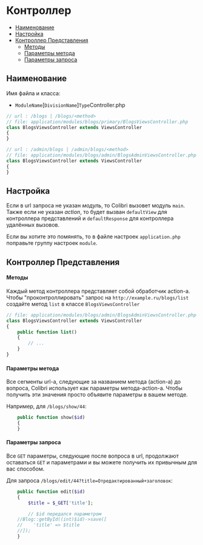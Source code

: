 Контроллер
==========

- [Наименование](#Наименование)
- [Настройка](#Настройка)
- [Контроллер Представления](#Контроллер-Представления)
  - [Методы](#Методы)
  - [Параметры метода](#Параметры-метода)
  - [Параметры запроса](#Параметры-запроса)


Наименование
------------

Имя файла и класса:
- `ModuleName`[`DivisionName`]`Type`Controller.php

```php
// url : /blogs | /blogs/<method>
// file: application/modules/blogs/primary/BlogsViewsController.php
class BlogsViewsController extends ViewsController
{
}
```
```php
// url : /admin/blogs | /admin/blogs/<method>
// file: application/modules/blogs/admin/BlogsAdminViewsController.php
class BlogsViewsController extends ViewsController
{
}
```

Настройка
---------

Если в url запроса не указан *модуль*, то Colibri вызовет модуль `main`.  
Также если не указан *action*, то будет вызван `defaultView` для контроллера представлений
и `defaultResponse` для контроллера удалённых вызовов.

Если вы хотите это помянять, то в файле настроек `application.php` поправьте группу настроек
`module`.


Контроллер Представления
------------------------

#### Методы

Каждый метод контроллера представляет собой обработчик action-а.  
Чтобы "проконтроллировать" запрос на `http://example.ru/blogs/list` создайте
метод `list` в классе `BlogsViewsController`
```php
// file: application/modules/blogs/admin/BlogsAdminViewsController.php
class BlogsViewsController extends ViewsController
{
    public function list()
    {
        // ...
    }
}
```

#### Параметры метода

Все сегменты url-а, следующие за названием метода (action-а) до вопроса, Colibri
использует как параметры метода-action-а. Чтобы получить эти значения просто
объявите параметры в вашем методе.

Например, для `/blogs/show/44`:
```php
    public function show($id)
    {
    }
```

#### Параметры запроса

Все `GET` параметры, cледующие после вопроса в url, продолжают оставаться `GET` и параметрами
и вы можете получить их привычным для вас способом.

Для запроса `/blogs/edit/44?title=Отредактированный+заголовок`:
```php
    public function edit($id)
    {
        $title = $_GET['title'];

        // $id передался параметром
	//Blog::getById((int)$id)->save([
	//    'title' => $title
	//]);
    }
```

